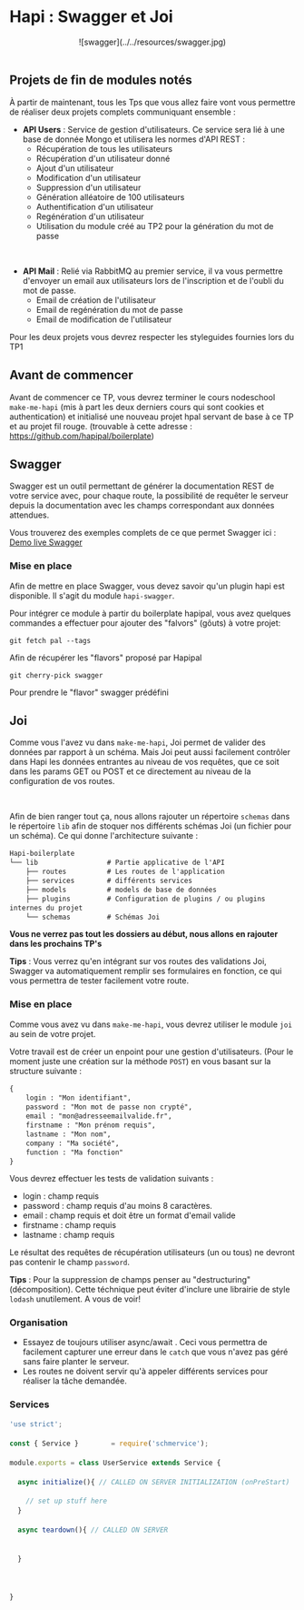 # Hapi : Swagger et Joi

<center>
![swagger](../../resources/swagger.jpg)
<br><br>
</center>

## Projets de fin de modules notés

À partir de maintenant, tous les Tps que vous allez faire vont vous permettre de réaliser deux projets complets communiquant ensemble :

- **API Users** : Service de gestion d'utilisateurs. Ce service sera lié à une base de donnée Mongo et utilisera les normes d'API REST :
    - Récupération de tous les utilisateurs
    - Récupération d'un utilisateur donné
    - Ajout d'un utilisateur
    - Modification d'un utilisateur
    - Suppression d'un utilisateur
    - Génération alléatoire de 100 utilisateurs
    - Authentification d'un utilisateur
    - Regénération d'un utilisateur
    - Utilisation du module créé au TP2 pour la génération du mot de passe

<br>

- **API Mail** : Relié via RabbitMQ au premier service, il va vous permettre d'envoyer un email aux utilisateurs lors de l'inscription et de l'oubli du mot de passe.
    - Email de création de l'utilisateur
    - Email de regénération du mot de passe
    - Email de modification de l'utilisateur

Pour les deux projets vous devrez respecter les styleguides fournies lors du TP1

## Avant de commencer

Avant de commencer ce TP, vous devrez terminer le cours nodeschool `make-me-hapi` (mis à part les deux derniers cours qui sont cookies et authentication) et initialisé une nouveau projet hpal servant de base à ce TP et au projet fil rouge. (trouvable à cette adresse : https://github.com/hapipal/boilerplate)

## Swagger

Swagger est un outil permettant de générer la documentation REST de votre service avec, pour chaque route, la possibilité de requêter le serveur depuis la documentation avec les champs correspondant aux données attendues.

Vous trouverez des exemples complets de ce que permet Swagger ici : [Demo live Swagger](http://petstore.swagger.io/#/)

### Mise en place

Afin de mettre en place Swagger, vous devez savoir qu'un plugin hapi est disponible. Il s'agit du module `hapi-swagger`.

Pour intégrer ce module à partir du boilerplate hapipal, vous avez quelques commandes a effectuer pour ajouter des "falvors" (gôuts) à votre projet:

```
git fetch pal --tags
```
Afin de récupérer les "flavors" proposé par Hapipal

```
git cherry-pick swagger
```
Pour prendre le "flavor" swagger prédéfini

## Joi

Comme vous l'avez vu dans `make-me-hapi`, Joi permet de valider des données par rapport à un schéma. Mais Joi peut aussi facilement contrôler dans Hapi les données entrantes au niveau de vos requêtes, que ce soit dans les params GET ou POST et ce directement au niveau de la configuration de vos routes.

<br>

Afin de bien ranger tout ça, nous allons rajouter un répertoire `schemas` dans le répertoire `lib` afin de stoquer nos différents schémas Joi (un fichier pour un schéma). Ce qui donne l'architecture suivante :

```
Hapi-boilerplate
└── lib                 # Partie applicative de l'API
    ├── routes          # Les routes de l'application
    ├── services        # différents services
    ├── models          # models de base de données
    ├── plugins         # Configuration de plugins / ou plugins internes du projet
    └── schemas         # Schémas Joi
```
**Vous ne verrez pas tout les dossiers au début, nous allons en rajouter dans les prochains TP's**

**Tips** : Vous verrez qu'en intégrant sur vos routes des validations Joi, Swagger va automatiquement remplir ses formulaires en fonction, ce qui vous permettra de tester facilement votre route.

### Mise en place

Comme vous avez vu dans `make-me-hapi`, vous devrez utiliser le module `joi` au sein de votre projet.

Votre travail est de créer un enpoint pour une gestion d'utilisateurs. (Pour le moment juste une création sur la méthode `POST`) en vous basant sur la structure suivante :

```
{
    login : "Mon identifiant",
    password : "Mon mot de passe non crypté",
    email : "mon@adresseemailvalide.fr",
    firstname : "Mon prénom requis",
    lastname : "Mon nom",
    company : "Ma société",
    function : "Ma fonction"
}
```

Vous devrez effectuer les tests de validation suivants :

- login : champ requis
- password : champ requis d'au moins 8 caractères.
- email : champ requis et doit être un format d'email valide
- firstname : champ requis
- lastname : champ requis

Le résultat des requêtes de récupération utilisateurs (un ou tous) ne devront pas contenir le champ `password`.

**Tips** : Pour la suppression de champs penser au "destructuring" (décomposition). Cette téchnique peut éviter d'inclure une librairie de style `lodash` unutilement. A vous de voir!

### Organisation

- Essayez de toujours utiliser async/await . Ceci vous permettra de facilement capturer une erreur dans le `catch` que vous n'avez pas géré sans faire planter le serveur.
- Les routes ne doivent servir qu'à appeler différents services pour réaliser la tâche demandée.

### Services



```javascript
'use strict';

const { Service }        = require('schmervice');

module.exports = class UserService extends Service {

  async initialize(){ // CALLED ON SERVER INITIALIZATION (onPreStart)

    // set up stuff here
  }

  async teardown(){ // CALLED ON SERVER


  }



}
```
